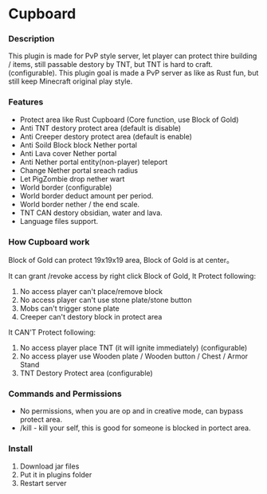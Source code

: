 # Cupboard
### Description
This plugin is made for PvP style server, let player can protect thire building / items, 
still passable destory by TNT, but TNT is hard to craft. (configurable).
This plugin goal is made a PvP server as like as Rust fun, 
but still keep Minecraft original play style.

### Features
* Protect area like Rust Cupboard (Core function, use Block of Gold)
* Anti TNT destory protect area (default is disable)
* Anti Creeper destory protect area (default is enable)
* Anti Soild Block block Nether portal
* Anti Lava cover Nether portal
* Anti Nether portal entity(non-player) teleport
* Change Nether portal sreach radius
* Let PigZombie drop nether wart
* World border (configurable)
* World border deduct amount per period.
* World border nether / the end scale.
* TNT CAN destory obsidian, water and lava.
* Language files support.

### How Cupboard work

Block of Gold can protect 19x19x19 area, Block of Gold is at center。

It can grant /revoke access by right click Block of Gold, It Protect following:

1. No access player can't place/remove block
2. No access player can't use stone plate/stone button
3. Mobs can't trigger stone plate
4. Creeper can't destory block in protect area

It CAN'T Protect following:

1. No access player place TNT (it will ignite immediately) (configurable)
2. No access player use Wooden plate / Wooden button / Chest / Armor Stand
3. TNT Destory Protect area (configurable)

### Commands and Permissions
* No permissions, when you are op and in creative mode, can bypass protect area.
* /kill - kill your self, this is good for someone is blocked in portect area.

### Install
1. Download jar files
2. Put it in plugins folder
3. Restart server

